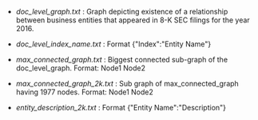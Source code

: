 - *doc_level_graph.txt* : Graph depicting existence of a relationship between business entities that appeared in 8-K SEC filings for the year 2016.

- *doc_level_index_name.txt* : Format {"Index":"Entity Name"}

- *max_connected_graph.txt* : Biggest connected sub-graph of the doc_level_graph.
                              Format: Node1 Node2
                              
- *max_connected_graph_2k.txt* : Sub graph of max_connected_graph having 1977 nodes. Format: Node1 Node2

- *entity_description_2k.txt* : Format {"Entity Name":"Description"}
